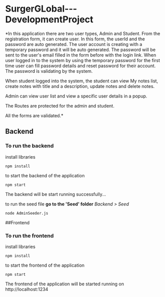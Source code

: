 # SurgerGLobal---DevelopmentProject

*In this application there are two user types, Admin and Student. 
From the registration form, it can create user. In this form, the userId and the password are auto generated. 
The user account is creating with a temporary password and it will be auto generated. 
The password will be sent to the user's email filled in the form before with the login link.
When user logged in to the system by using the temporary password for the first time user can fill password details and reset password for their account. 
The password is validating by the system.

When student logged into the system, the student can view My notes list, create notes with title and a description, update notes and delete notes.

Admin can view user list and view a specific user details in a popup. 

The Routes are protected for the admin and student.

All the forms are validated.*

## Backend

### To run the backend
install libraries
```
npm install
```

to start the backend of the application
```
npm start
```

The backend will be start running successfully...

to run the seed file
**go to the 'Seed' folder**
_Backend > Seed_
```
node AdminSeeder.js
```

##Frontend

### To run the frontend
install libraries
```
npm install
```

to start the frontend of the application
```
npm start
```

The frontend of the application will be started running on http://localhost:1234